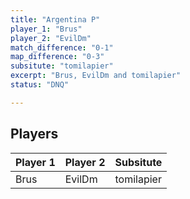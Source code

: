 ```yaml
---
title: "Argentina P"
player_1: "Brus"
player_2: "EvilDm"
match_difference: "0-1"
map_difference: "0-3"
subsitute: "tomilapier"
excerpt: "Brus, EvilDm and tomilapier"
status: "DNQ"

---
```

## Players

| Player 1 | Player 2 | Subsitute |
| -- | -- | -- |
| Brus | EvilDm | tomilapier |
